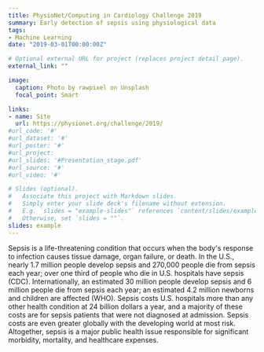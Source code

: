 ```yaml
---
title: PhysioNet/Computing in Cardiology Challenge 2019
summary: Early detection of sepsis using physiological data
tags:
- Machine Learning
date: "2019-03-01T00:00:00Z"

# Optional external URL for project (replaces project detail page).
external_link: ""

image:
  caption: Photo by rawpixel on Unsplash
  focal_point: Smart

links:
- name: Site 
  url: https://physionet.org/challenge/2019/
#url_code: '#'
#url_dataset: '#'
#url_poster: '#'
#url_project: 
#url_slides: '#Presentation_stage.pdf'
#url_source: '#'
#url_video: '#'

# Slides (optional).
#   Associate this project with Markdown slides.
#   Simply enter your slide deck's filename without extension.
#   E.g. `slides = "example-slides"` references `content/slides/example-slides.md`.
#   Otherwise, set `slides = ""`.
slides: example
---
```



Sepsis is a life-threatening condition that occurs when the body's response to infection causes tissue damage, organ failure, or death. In the U.S., nearly 1.7 million people develop sepsis and 270,000 people die from sepsis each year; over one third of people who die in U.S. hospitals have sepsis (CDC). Internationally, an estimated 30 million people develop sepsis and 6 million people die from sepsis each year; an estimated 4.2 million newborns and children are affected (WHO). Sepsis costs U.S. hospitals more than any other health condition at 24 billion dollars a year, and a majority of these costs are for sepsis patients that were not diagnosed at admission. Sepsis costs are even greater globally with the developing world at most risk. Altogether, sepsis is a major public health issue responsible for significant morbidity, mortality, and healthcare expenses.

